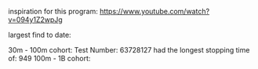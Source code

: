 inspiration for this program:
https://www.youtube.com/watch?v=094y1Z2wpJg

largest find to date:

30m - 100m cohort: Test Number: 63728127 had the longest stopping time of: 949
100m - 1B cohort:
